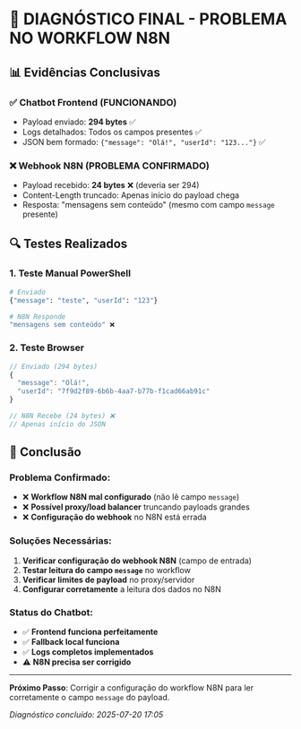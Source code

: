 # 🚨 DIAGNÓSTICO FINAL - PROBLEMA NO WORKFLOW N8N

## 📊 **Evidências Conclusivas**

### ✅ **Chatbot Frontend** (FUNCIONANDO)
- Payload enviado: **294 bytes** ✅
- Logs detalhados: Todos os campos presentes ✅
- JSON bem formado: `{"message": "Olá!", "userId": "123..."}` ✅

### ❌ **Webhook N8N** (PROBLEMA CONFIRMADO)
- Payload recebido: **24 bytes** ❌ (deveria ser 294)
- Content-Length truncado: Apenas início do payload chega
- Resposta: "mensagens sem conteúdo" (mesmo com campo `message` presente)

## 🔍 **Testes Realizados**

### **1. Teste Manual PowerShell**
```bash
# Enviado
{"message": "teste", "userId": "123"}

# N8N Responde
"mensagens sem conteúdo" ❌
```

### **2. Teste Browser**
```javascript
// Enviado (294 bytes)
{
  "message": "Olá!",
  "userId": "7f9d2f89-6b6b-4aa7-b77b-f1cad66ab91c"
}

// N8N Recebe (24 bytes) ❌
// Apenas início do JSON
```

## 🎯 **Conclusão**

### **Problema Confirmado:**
- ❌ **Workflow N8N mal configurado** (não lê campo `message`)
- ❌ **Possível proxy/load balancer** truncando payloads grandes
- ❌ **Configuração do webhook** no N8N está errada

### **Soluções Necessárias:**
1. **Verificar configuração do webhook N8N** (campo de entrada)
2. **Testar leitura do campo `message`** no workflow
3. **Verificar limites de payload** no proxy/servidor
4. **Configurar corretamente** a leitura dos dados no N8N

### **Status do Chatbot:**
- ✅ **Frontend funciona perfeitamente**
- ✅ **Fallback local funciona**
- ✅ **Logs completos implementados**
- ⚠️ **N8N precisa ser corrigido**

---

**Próximo Passo**: Corrigir a configuração do workflow N8N para ler corretamente o campo `message` do payload.

*Diagnóstico concluído: 2025-07-20 17:05*
